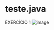 # teste.java

EXERCÍCIO 1 
![image](https://github.com/r4ffa12/teste.java/assets/104738238/d4411d79-98ca-4211-9513-a33a378ebcd8)

